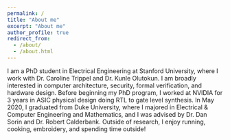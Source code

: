 ```yaml
---
permalink: /
title: "About me"
excerpt: "About me"
author_profile: true
redirect_from: 
  - /about/
  - /about.html
---
```


I am a PhD student in Electrical Engineering at Stanford University, where I work with Dr. Caroline Trippel and Dr. Kunle Olutokun. I am broadly interested in computer architecture, security, formal verification, and hardware design. Before beginning my PhD program, I worked at NVIDIA for 3 years in ASIC physical design doing RTL to gate level synthesis. In May 2020, I graduated from Duke University, where I majored in Electrical & Computer Engineering and Mathematics, and I was advised by Dr. Dan Sorin and Dr. Robert Calderbank. Outside of research, I enjoy running, cooking, embroidery, and spending time outside!
